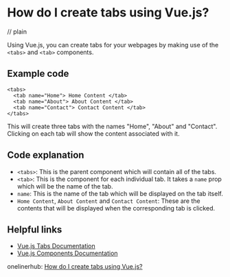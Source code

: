 # How do I create tabs using Vue.js?
// plain

Using Vue.js, you can create tabs for your webpages by making use of the `<tabs>` and `<tab>` components.

## Example code

```
<tabs>
  <tab name="Home"> Home Content </tab>
  <tab name="About"> About Content </tab>
  <tab name="Contact"> Contact Content </tab>
</tabs>
```

This will create three tabs with the names "Home", "About" and "Contact". Clicking on each tab will show the content associated with it.

## Code explanation

- `<tabs>`: This is the parent component which will contain all of the tabs.
- `<tab>`: This is the component for each individual tab. It takes a `name` prop which will be the name of the tab.
- `name`: This is the name of the tab which will be displayed on the tab itself.
- `Home Content`, `About Content` and `Contact Content`: These are the contents that will be displayed when the corresponding tab is clicked.

## Helpful links
- [Vue.js Tabs Documentation](https://vuejs.org/v2/examples/tabs.html)
- [Vue.js Components Documentation](https://vuejs.org/v2/guide/components.html)

onelinerhub: [How do I create tabs using Vue.js?](https://onelinerhub.com/vue.js/how-do-i-create-tabs-using-vue-js)
